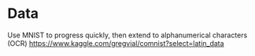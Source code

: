 # Data

Use MNIST to progress quickly, then extend to alphanumerical characters (OCR)
https://www.kaggle.com/gregvial/comnist?select=latin_data

